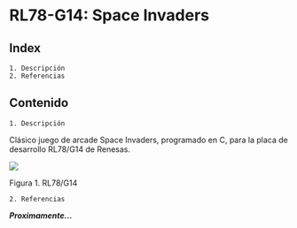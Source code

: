 # RL78-G14: Space Invaders 
## Index

	1. Descripción
	2. Referencias

## Contenido

	1. Descripción

Clásico juego de arcade Space Invaders, programado en C, para la placa de desarrollo RL78/G14 de Renesas.


![](http://docs.exosite.com/development/exositeready/renesas/assets/rdkrl78g14.jpg)

Figura 1. RL78/G14

	2. Referencias

***Proximamente...***